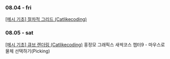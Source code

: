 ### 08.04 - fri

[[메시 기초] 절차적 그리드 (Catlikecoding)](https://doobudubu.tistory.com/329)

### 08.05 - sat

[[메시 기초] 큐브 렌더링 (Catlikecoding)](https://doobudubu.tistory.com/330)
홍정모 그래픽스 새싹코스 챕터9 - 마우스로 물체 선택하기(Picking)

